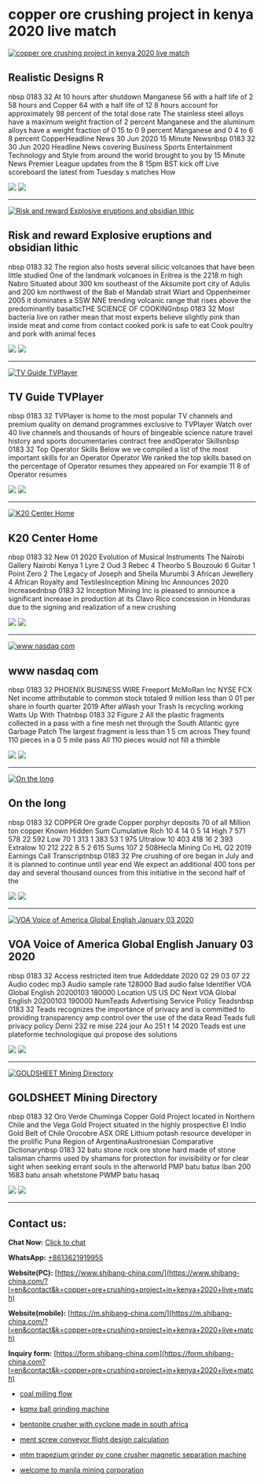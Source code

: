 # copper ore crushing project in kenya 2020 live match

<a href="https://swt.shibang-china.com/?l=en&img&k=copper+ore+crushing+project+in+kenya+2020+live+match" target="_blank">![copper ore crushing project in kenya 2020 live match](http://static.shibang-china.com/all-800x300/286.jpg)</a>

## Realistic Designs R
nbsp 0183 32 At 10 hours after shutdown Manganese 56 with a half life of 2 58 hours and Copper 64 with a half life of 12 8 hours account for approximately 98 percent of the total dose rate The stainless steel alloys have a maximum weight fraction of 2 percent Manganese and the aluminum alloys have a weight fraction of 0 15 to 0 9 percent Manganese and 0 4 to 6 8 percent CopperHeadline News 30 Jun 2020 15 Minute Newsnbsp 0183 32 30 Jun 2020 Headline News covering Business Sports Entertainment Technology and Style from around the world brought to you by 15 Minute News Premier League updates from the 8 15pm BST kick off Live scoreboard the latest from Tuesday s matches How


<a href="https://whatsapp.shibangsoft.com/WhatsApp.php" target="_blank" title="WhatsApp">![](http://static.shibang-china.com/icon/whatsapp.png)</a> <a href="https://swt.shibang-china.com/?l=en&icon&k=copper+ore+crushing+project+in+kenya+2020+live+match" target="_blank">![](http://static.shibang-china.com/icon/chat-en.png)</a>

---

<a href="https://swt.shibang-china.com/?l=en&img&k=copper+ore+crushing+project+in+kenya+2020+live+match" target="_blank">![Risk and reward Explosive eruptions and obsidian lithic](http://static.shibang-china.com/all-800x300/236.jpg)</a>

## Risk and reward Explosive eruptions and obsidian lithic
nbsp 0183 32 The region also hosts several silicic volcanoes that have been little studied One of the landmark volcanoes in Eritrea is the 2218 m high Nabro Situated about 300 km southeast of the Aksumite port city of Adulis and 200 km northwest of the Bab el Mandab strait Wiart and Oppenheimer 2005 it dominates a SSW NNE trending volcanic range that rises above the predominantly basalticTHE SCIENCE OF COOKINGnbsp 0183 32 Most bacteria live on rather mean that most experts believe slightly pink than inside meat and come from contact cooked pork is safe to eat Cook poultry and pork with animal feces


<a href="https://whatsapp.shibangsoft.com/WhatsApp.php" target="_blank" title="WhatsApp">![](http://static.shibang-china.com/icon/whatsapp.png)</a> <a href="https://swt.shibang-china.com/?l=en&icon&k=copper+ore+crushing+project+in+kenya+2020+live+match" target="_blank">![](http://static.shibang-china.com/icon/chat-en.png)</a>

---

<a href="https://swt.shibang-china.com/?l=en&img&k=copper+ore+crushing+project+in+kenya+2020+live+match" target="_blank">![TV Guide TVPlayer](http://static.shibang-china.com/all-800x300/764.jpg)</a>

## TV Guide TVPlayer
nbsp 0183 32 TVPlayer is home to the most popular TV channels and premium quality on demand programmes exclusive to TVPlayer Watch over 40 live channels and thousands of hours of bingeable science nature travel history and sports documentaries contract free andOperator Skillsnbsp 0183 32 Top Operator Skills Below we ve compiled a list of the most important skills for an Operator Operator We ranked the top skills based on the percentage of Operator resumes they appeared on For example 11 8 of Operator resumes


<a href="https://whatsapp.shibangsoft.com/WhatsApp.php" target="_blank" title="WhatsApp">![](http://static.shibang-china.com/icon/whatsapp.png)</a> <a href="https://swt.shibang-china.com/?l=en&icon&k=copper+ore+crushing+project+in+kenya+2020+live+match" target="_blank">![](http://static.shibang-china.com/icon/chat-en.png)</a>

---

<a href="https://swt.shibang-china.com/?l=en&img&k=copper+ore+crushing+project+in+kenya+2020+live+match" target="_blank">![K20 Center Home](http://static.shibang-china.com/all-800x300/1497.jpg)</a>

## K20 Center Home
nbsp 0183 32 New 01 2020 Evolution of Musical Instruments The Nairobi Gallery Nairobi Kenya 1 Lyre 2 Oud 3 Rebec 4 Theorbo 5 Bouzouki 6 Guitar 1 Point Zero 2 The Legacy of Joseph and Sheila Murumbi 3 African Jewellery 4 African Royalty and TextilesInception Mining Inc Announces 2020 Increasednbsp 0183 32 Inception Mining Inc is pleased to announce a significant increase in production at its Clavo Rico concession in Honduras due to the signing and realization of a new crushing


<a href="https://whatsapp.shibangsoft.com/WhatsApp.php" target="_blank" title="WhatsApp">![](http://static.shibang-china.com/icon/whatsapp.png)</a> <a href="https://swt.shibang-china.com/?l=en&icon&k=copper+ore+crushing+project+in+kenya+2020+live+match" target="_blank">![](http://static.shibang-china.com/icon/chat-en.png)</a>

---

<a href="https://swt.shibang-china.com/?l=en&img&k=copper+ore+crushing+project+in+kenya+2020+live+match" target="_blank">![www nasdaq com](http://static.shibang-china.com/all-800x300/626.jpg)</a>

## www nasdaq com
nbsp 0183 32 PHOENIX BUSINESS WIRE Freeport McMoRan Inc NYSE FCX Net income attributable to common stock totaled 9 million less than 0 01 per share in fourth quarter 2019 After aWash your Trash Is recycling working Watts Up With Thatnbsp 0183 32 Figure 2 All the plastic fragments collected in a pass with a fine mesh net through the South Atlantic gyre Garbage Patch The largest fragment is less than 1 5 cm across They found 110 pieces in a 0 5 mile pass All 110 pieces would not fill a thimble


<a href="https://whatsapp.shibangsoft.com/WhatsApp.php" target="_blank" title="WhatsApp">![](http://static.shibang-china.com/icon/whatsapp.png)</a> <a href="https://swt.shibang-china.com/?l=en&icon&k=copper+ore+crushing+project+in+kenya+2020+live+match" target="_blank">![](http://static.shibang-china.com/icon/chat-en.png)</a>

---

<a href="https://swt.shibang-china.com/?l=en&img&k=copper+ore+crushing+project+in+kenya+2020+live+match" target="_blank">![On the long](http://static.shibang-china.com/all-800x300/1114.jpg)</a>

## On the long
nbsp 0183 32 COPPER Ore grade Copper porphyr deposits 70 of all Million ton copper Known Hidden Sum Cumulative Rich 10 4 14 0 5 14 High 7 571 578 22 592 Low 70 1 313 1 383 53 1 975 Ultralow 10 403 418 16 2 393 Extralow 10 212 222 8 5 2 615 Sums 107 2 508Hecla Mining Co HL Q2 2019 Earnings Call Transcriptnbsp 0183 32 Pre crushing of ore began in July and it is planned to continue until year end We expect an additional 400 tons per day and several thousand ounces from this initiative in the second half of the


<a href="https://whatsapp.shibangsoft.com/WhatsApp.php" target="_blank" title="WhatsApp">![](http://static.shibang-china.com/icon/whatsapp.png)</a> <a href="https://swt.shibang-china.com/?l=en&icon&k=copper+ore+crushing+project+in+kenya+2020+live+match" target="_blank">![](http://static.shibang-china.com/icon/chat-en.png)</a>

---

<a href="https://swt.shibang-china.com/?l=en&img&k=copper+ore+crushing+project+in+kenya+2020+live+match" target="_blank">![VOA Voice of America Global English January 03 2020](http://static.shibang-china.com/all-800x300/1286.jpg)</a>

## VOA Voice of America Global English January 03 2020
nbsp 0183 32 Access restricted item true Addeddate 2020 02 29 03 07 22 Audio codec mp3 Audio sample rate 128000 Bad audio false Identifier VOA Global English 20200103 180000 Location US US DC Next VOA Global English 20200103 190000 NumTeads Advertising Service Policy Teadsnbsp 0183 32 Teads recognizes the importance of privacy and is committed to providing transparency amp control over the use of the data Read Teads full privacy policy Derni 232 re mise 224 jour Ao 251 t 14 2020 Teads est une plateforme technologique qui propose des solutions


<a href="https://whatsapp.shibangsoft.com/WhatsApp.php" target="_blank" title="WhatsApp">![](http://static.shibang-china.com/icon/whatsapp.png)</a> <a href="https://swt.shibang-china.com/?l=en&icon&k=copper+ore+crushing+project+in+kenya+2020+live+match" target="_blank">![](http://static.shibang-china.com/icon/chat-en.png)</a>

---

<a href="https://swt.shibang-china.com/?l=en&img&k=copper+ore+crushing+project+in+kenya+2020+live+match" target="_blank">![GOLDSHEET Mining Directory](http://static.shibang-china.com/all-800x300/638.jpg)</a>

## GOLDSHEET Mining Directory
nbsp 0183 32 Oro Verde Chuminga Copper Gold Project located in Northern Chile and the Vega Gold Project situated in the highly prospective El Indio Gold Belt of Chile Orocobre ASX ORE Lithium potash resource developer in the prolific Puna Region of ArgentinaAustronesian Comparative Dictionarynbsp 0183 32 batu stone rock ore stone hard made of stone talisman charms used by shamans for protection for invisibility or for clear sight when seeking errant souls in the afterworld PMP batu batux Iban 200 1683 batu ansah whetstone PWMP batu hasaq


<a href="https://whatsapp.shibangsoft.com/WhatsApp.php" target="_blank" title="WhatsApp">![](http://static.shibang-china.com/icon/whatsapp.png)</a> <a href="https://swt.shibang-china.com/?l=en&icon&k=copper+ore+crushing+project+in+kenya+2020+live+match" target="_blank">![](http://static.shibang-china.com/icon/chat-en.png)</a>

---
## Contact us:

**Chat Now:** [Click to chat](https://swt.shibang-china.com?l=en&contact&k=copper+ore+crushing+project+in+kenya+2020+live+match)

**WhatsApp:**  [+8613621919955](https://whatsapp.shibangsoft.com/WhatsApp.php)

**Website(PC):** [https://www.shibang-china.com/](https://www.shibang-china.com/?l=en&contact&k=copper+ore+crushing+project+in+kenya+2020+live+match)

**Website(mobile):** [https://m.shibang-china.com/](https://m.shibang-china.com/?l=en&contact&k=copper+ore+crushing+project+in+kenya+2020+live+match)

**Inquiry form:** [https://form.shibang-china.com](https://form.shibang-china.com?l=en&contact&k=copper+ore+crushing+project+in+kenya+2020+live+match)

* [coal milling flow](../164/coal%20milling%20flow.md)

* [kqmx ball grinding machine](../164/kqmx%20ball%20grinding%20machine.md)

* [bentonite crusher with cyclone made in south africa](../167/bentonite%20crusher%20with%20cyclone%20made%20in%20south%20africa.md)

* [ment screw conveyor flight design calculation](../161/ment%20screw%20conveyor%20flight%20design%20calculation.md)

* [mtm trapezium grinder py cone crusher magnetic separation machine](../166/mtm%20trapezium%20grinder%20py%20cone%20crusher%20magnetic%20separation%20machine.md)

* [welcome to manila mining corporation](../162/welcome%20to%20manila%20mining%20corporation.md)